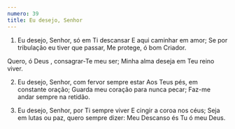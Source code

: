 ```yaml
---
numero: 39
title: Eu desejo, Senhor
---
```

1. Eu desejo, Senhor, só em Ti descansar
E aqui caminhar em amor;
Se por tribulação eu tiver que passar,
Me protege, ó bom Criador.

Quero, ó Deus , consagrar-Te meu ser;
Minha alma deseja em Teu reino viver.

2. Eu desejo, Senhor, com fervor sempre estar
Aos Teus pés, em constante oração;
Guarda meu coração para nunca pecar;
Faz-me andar sempre na retidão.

3. Eu desejo, Senhor, por Ti sempre viver
E cingir a coroa nos céus;
Seja em lutas ou paz, quero sempre dizer:
Meu Descanso és Tu ó meu Deus.
